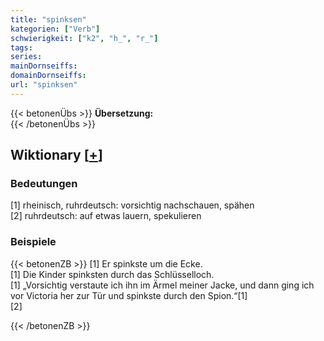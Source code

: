 ```yaml
---
title: "spinksen"
kategorien: ["Verb"]
schwierigkeit: ["k2", "h_", "r_"]
tags:
series:
mainDornseiffs:
domainDornseiffs:
url: "spinksen"
---
```


{{< betonenÜbs >}}
**Übersetzung:**  
{{< /betonenÜbs >}}

## Wiktionary [[+](https://de.wiktionary.org/wiki/spinksen)]

### Bedeutungen
[1] rheinisch, ruhrdeutsch: vorsichtig nachschauen, spähen  
[2] ruhrdeutsch: auf etwas lauern, spekulieren  

### Beispiele
{{< betonenZB >}}
[1] Er spinkste um die Ecke.  
[1] Die Kinder spinksten durch das Schlüsselloch.  
[1] „Vorsichtig verstaute ich ihn im Ärmel meiner Jacke, und dann ging ich vor Victoria her zur Tür und spinkste durch den Spion.“[1]  
[2]  

{{< /betonenZB >}}

